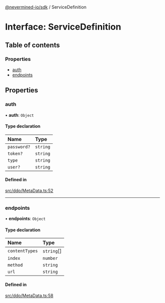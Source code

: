 [@nevermined-io/sdk](../code-reference.md) / ServiceDefinition

# Interface: ServiceDefinition

## Table of contents

### Properties

- [auth](ServiceDefinition.md#auth)
- [endpoints](ServiceDefinition.md#endpoints)

## Properties

### auth

• **auth**: `Object`

#### Type declaration

| Name        | Type     |
| :---------- | :------- |
| `password?` | `string` |
| `token?`    | `string` |
| `type`      | `string` |
| `user?`     | `string` |

#### Defined in

[src/ddo/MetaData.ts:52](https://github.com/nevermined-io/sdk-js/blob/55f88d2/src/ddo/MetaData.ts#L52)

---

### endpoints

• **endpoints**: `Object`

#### Type declaration

| Name           | Type       |
| :------------- | :--------- |
| `contentTypes` | `string`[] |
| `index`        | `number`   |
| `method`       | `string`   |
| `url`          | `string`   |

#### Defined in

[src/ddo/MetaData.ts:58](https://github.com/nevermined-io/sdk-js/blob/55f88d2/src/ddo/MetaData.ts#L58)
